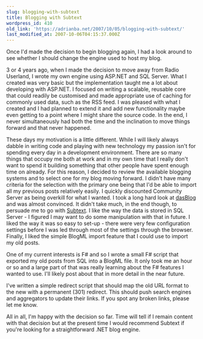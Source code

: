 ```yaml
---
slug: blogging-with-subtext
title: Blogging with Subtext
wordpress_id: 410
old_link: 'https://adrianba.net/2007/10/05/blogging-with-subtext/'
last_modified_at: 2007-10-06T04:15:37.000Z
---
```


Once I'd made the decision to begin blogging again, I had a look around to see whether I should change the engine used to host my blog.




3 or 4 years ago, when I made the decision to move away from Radio Userland, I wrote my own engine using ASP.NET and SQL Server. What I created was very basic but the implementation taught me a lot about developing with ASP.NET. I focused on writing a scalable, reusable core that could readily be customised and made appropriate use of caching for commonly used data, such as the RSS feed. I was pleased with what I created and I had planned to extend it and add new functionality maybe even getting to a point where I might share the source code. In the end, I never simultaneously had both the time and the inclination to move things forward and that never happened.




These days my motivation is a little different. While I will likely always dabble in writing code and playing with new technology my passion isn't for spending every day in a development environment. There are so many things that occupy me both at work and in my own time that I really don't want to spend it building something that other people have spent enough time on already. For this reason, I decided to review the available blogging systems and to select one for my blog moving forward. I didn't have many criteria for the selection with the primary one being that I'd be able to import all my previous posts relatively easily. I quickly discounted Community Server as being overkill for what I wanted. I took a long hard look at [dasBlog](http://www.dasblog.info/) and was almost convinced. It didn't take much, in the end though, to persuade me to go with [Subtext](http://www.subtextproject.com/). I like the way the data is stored in SQL Server - I figured I may want to do some manipulation with that in future. I liked the way it was so easy to set-up - there were very few configuration settings before I was led through most of the settings through the browser. Finally, I liked the simple BlogML import feature that I could use to import my old posts.




One of my current interests is F# and so I wrote a small F# script that exported my old posts from SQL into a BlogML file. It only took me an hour or so and a large part of that was really learning about the F# features I wanted to use. I'll likely post about that in more detail in the near future.




I've written a simple redirect script that should map the old URL format to the new with a permanent (301) redirect. This should push search engines and aggregators to update their links. If you spot any broken links, please let me know.




All in all, I'm happy with the decision so far. Time will tell if I remain content with that decision but at the present time I would recommend Subtext if you're looking for a straightforward .NET blog engine.
